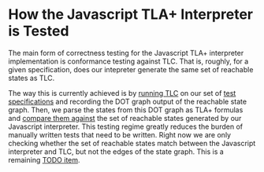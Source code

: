 # How the Javascript TLA+ Interpreter is Tested

The main form of correctness testing for the Javascript TLA+ interpreter implementation is conformance testing against TLC. That is, roughly, for a given specification, does our intepreter generate the same set of reachable states as TLC. 

The way this is currently achieved is by [running TLC](https://github.com/will62794/tla-web/blob/master/specs/with_state_graphs/gen_state_graphs.sh) on our set of [test specifications](https://github.com/will62794/tla-web/tree/master/specs/with_state_graphs) and recording the DOT graph output of the reachable state graph. Then, we parse the states from this DOT graph as TLA+ formulas and [compare them against](https://github.com/will62794/tla-web/blob/7251ebdc20de35d734fedd2e0e1e091a2f4d03e7/js/test.js#L48-L50) the set of reachable states generated by our Javascript interpreter. This testing regime greatly reduces the burden of manually written tests that need to be written. Right now we are only checking whether the set of reachable states match between the Javascript interpreter and TLC, but not the edges of the state graph. This is a remaining [TODO item](https://github.com/will62794/tla-web/blob/7251ebdc20de35d734fedd2e0e1e091a2f4d03e7/js/test.js#L68).